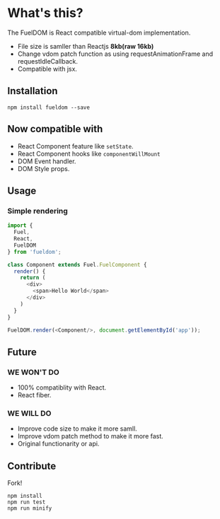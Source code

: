 # What's this?

The FuelDOM is React compatible virtual-dom implementation.

* File size is samller than Reactjs **8kb(raw 16kb)**
* Change vdom patch function as using requestAnimationFrame and requestIdleCallback.
* Compatible with jsx.

## Installation

```shell
npm install fueldom --save
```

## Now compatible with

* React Component feature like `setState`.
* React Component hooks like `componentWillMount`
* DOM Event handler.
* DOM Style props.

## Usage

### Simple rendering

```javascript
import {
  Fuel,
  React,
  FuelDOM
} from 'fueldom';

class Component extends Fuel.FuelComponent {
  render() {
    return (
      <div>
        <span>Hello World</span>
      </div>
    )
  }
}

FuelDOM.render(<Component/>, document.getElementById('app'));
```

## Future

### WE WON'T DO

* 100% compatiblity with React.
* React fiber.

### WE WILL DO

* Improve code size to make it more samll.
* Improve vdom patch method to make it more fast.
* Original functionarity or api.

## Contribute

Fork!

```
npm install
npm run test
npm run minify
```
